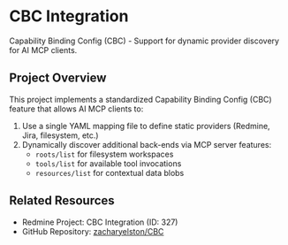 # CBC Integration

Capability Binding Config (CBC) - Support for dynamic provider discovery for AI MCP clients.

## Project Overview

This project implements a standardized Capability Binding Config (CBC) feature that allows AI MCP clients to:

1. Use a single YAML mapping file to define static providers (Redmine, Jira, filesystem, etc.)
2. Dynamically discover additional back-ends via MCP server features:
   - `roots/list` for filesystem workspaces
   - `tools/list` for available tool invocations
   - `resources/list` for contextual data blobs

## Related Resources

- Redmine Project: CBC Integration (ID: 327)
- GitHub Repository: [zacharyelston/CBC](https://github.com/zacharyelston/CBC)